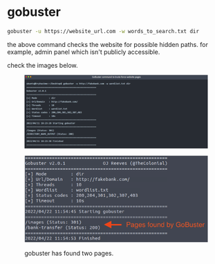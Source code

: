 # gobuster

```bash
gobuster -u https://website_url.com -w words_to_search.txt dir
```

the above command checks the website for possible hidden paths. for example, admin panel which isn't publicly accessible.

check the images below.

<figure><img src="../.gitbook/assets/image (7).png" alt=""><figcaption></figcaption></figure>

<figure><img src="../.gitbook/assets/image (8).png" alt=""><figcaption><p>gobuster has found two pages.</p></figcaption></figure>
